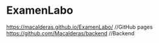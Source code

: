 # ExamenLabo
https://macalderas.github.io/ExamenLabo/
//GitHub pages 
https://github.com/Macalderas/backend
//Backend
